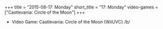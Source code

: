 +++
title = "2015-08-17: Monday"
short_title = "17: Monday"
video-games = ["Castlevania: Circle of the Moon"]
+++


* Video Game: Castlevania: Circle of the Moon {WiiUVC} /b/